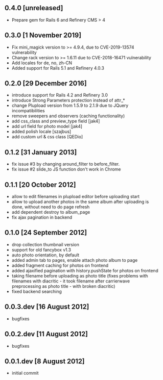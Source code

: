 ## 0.4.0 [unreleased]
* Prepare gem for Rails 6 and Refinery CMS > 4 

## 0.3.0 [1 November 2019]
* Fix mini_magick version to >= 4.9.4, due to CVE-2019-13574 vulnerability
* Change rack version to >= 1.6.11 due to CVE-2018-16471 vulnerability
* Add locales for de, no, zh-CN
* Added support for Rails 5.1 and Refinery 4.0.3

## 0.2.0 [29 December 2016]
* introduce support for Rails 4.2 and Refinery 3.0
* introduce Strong Parameters protection instead of attr_*
* change Plupload version from 1.5.9 to 2.1.9 due to JQuery incompatibilities
* remove sweepers and observers (caching functionality)
* add css_class and preview_type field [jak4]
* add url field for photo model [jak4]
* added polish locale [szajbus]
* add custom url & css class [QEDio]


## 0.1.2 [31 January 2013]
* fix issue #3 by changing around_filter to before_filter. 
* fix issue #2 slide_to JS function don't work in Chrome

## 0.1.1 [20 October 2012]
* allow to edit filenames in plupload editor before uploading start
* allow to upload another photos in the same album after uploading is done, without need to do page refresh
* add dependent destroy to album_page
* fix ajax pagination in backend

## 0.1.0 [24 September 2012]
* drop collection thumbnail version
* support for old fancybox v1.3
* auto photo orientation, by default
* added admin tab to pages, enable attach photo album to page
* added fragment caching for photos on frontend
* added ajaxified pagination with history.pushState for photos on frontend
* taking filename before uploading as photo title (fixes problems with filenames with diacritic - it took filename after carrierwave preprocessing as photo title - with broken diacritic)
* fixed backend searching

## 0.0.3.dev [16 August 2012]
* bugfixes 

## 0.0.2.dev [11 August 2012]
* bugfixes 

## 0.0.1.dev [8 August 2012]
* initial commit
